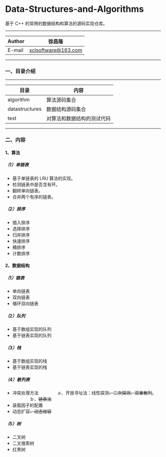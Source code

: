 Data-Structures-and-Algorithms
===========================
基于 C++ 的常用的数据结构和算法的源码实现仓库。
****
	
|Author|徐昌隆|
|---|---
|E-mail|xclsoftware@163.com

****

### 一、目录介绍
****
|目录|内容|
|---|---	
|algorithm|算法源码集合
|datastructures|数据结构源码集合
|test|对算法和数据结构的测试代码

****
### 二、内容
#### 1、算法
##### （1）单链表
   * 基于单链表的 LRU 算法的实现。
   * 检测链表中是否含有环。
   * 翻转单向链表。
   * 合并两个有序的链表。
##### （2）排序
   * 插入排序
   * 选择排序
   * 归并排序
   * 快速排序
   * 桶排序
   * 计数排序

#### 2、数据结构
##### （1）链表
   * 单向链表
   * 双向链表
   * 循环双向链表
##### （2）队列
   * 基于数组实现的队列
   * 基于链表实现的队列
##### （3）栈
   * 基于数组实现的栈
   * 基于链表实现的栈
##### （4）散列表
   * 冲突处理方法
　　　　ａ、开放寻址法：线性探测~~、二次探测、双重散列~~。
　　　　ｂ、~~链表法~~
   * 装载因子的配置
   * 动态扩容~~、动态缩容~~
##### （5）树
   * 二叉树
   * 二叉搜索树
   * 红黑树